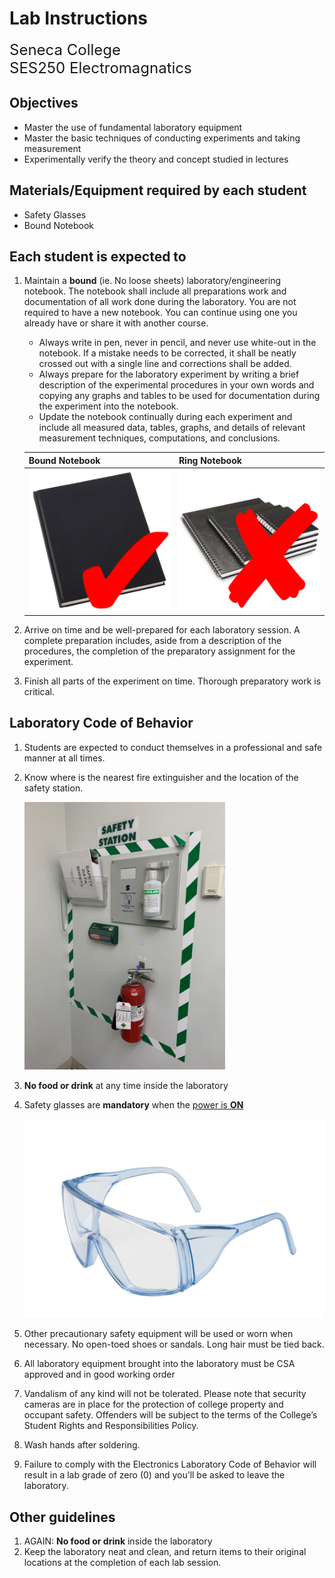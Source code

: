 # Lab Instructions

<font size="5">
Seneca College</br>
SES250 Electromagnatics
</font>

## Objectives
- Master the use of fundamental laboratory equipment
- Master the basic techniques of conducting experiments and taking measurement
- Experimentally verify the theory and concept studied in lectures

## Materials/Equipment required by each student
- Safety Glasses
- Bound Notebook

## Each student is expected to
1. Maintain a **bound** (ie. No loose sheets) laboratory/engineering notebook. The notebook shall include all preparations work and documentation of all work done during the laboratory. You are not required to have a new notebook. You can continue using one you already have or share it with another course.
    - Always write in pen, never in pencil, and never use white-out in the notebook. If a mistake needs to be corrected, it shall be neatly crossed out with a single line and corrections shall be added.
    - Always prepare for the laboratory experiment by writing a brief description of the experimental procedures in your own words and copying any graphs and tables to be used for documentation during the experiment into the notebook.
    - Update the notebook continually during each experiment and include all measured data, tables, graphs, and details of relevant measurement techniques, computations, and conclusions.
    
    | Bound Notebook | Ring Notebook |
    | --- | --- |
    | ![Right: Bound Notebook](instruction-notebook-bound.png) | ![Wrong: Ring Notebook](instruction-notebook-ring.png) |

1. Arrive on time and be well-prepared for each laboratory session. A complete preparation includes, aside from a description of the procedures, the completion of the preparatory assignment for the experiment.
1. Finish all parts of the experiment on time. Thorough preparatory work is critical.

## Laboratory Code of Behavior
1. Students are expected to conduct themselves in a professional and safe manner at all times.
1. Know where is the nearest fire extinguisher and the location of the safety station.

    ![Safety Station](instruction-safety-station.png)

1. **No food or drink** at any time inside the laboratory
1. Safety glasses are **mandatory** when the <u>power is **ON**</u>

    ![Safety Glasses](instruction-safety-glasses.png)

1. Other precautionary safety equipment will be used or worn when necessary. No open-toed shoes or sandals. Long hair must be tied back.
1. All laboratory equipment brought into the laboratory must be CSA approved and in good working order
1. Vandalism of any kind will not be tolerated. Please note that security cameras are in place for the protection of college property and occupant safety. Offenders will be subject to the terms of the College’s Student Rights and Responsibilities Policy.
1. Wash hands after soldering.
1. Failure to comply with the Electronics Laboratory Code of Behavior will result in a lab grade of zero (0) and you’ll be asked to leave the laboratory.

## Other guidelines
1. AGAIN: **No food or drink** inside the laboratory
1. Keep the laboratory neat and clean, and return items to their original locations at the completion of each lab session.